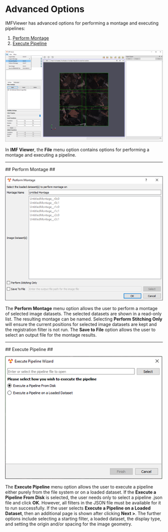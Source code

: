 Advanced Options
=========
IMFViewer has advanced options for performing a montage and executing pipelines:

1. [Perform Montage](#performMontage)
2. [Execute Pipeline](#executePipeline)

![DREAM3D Import Montage](Images/Advanced-Options-Menu.png)

In **IMF Viewer**, the **File** menu option contains options for performing a montage and executing a pipeline.

---

<a name="performMontage">
## Perform Montage ##
</a>

![Perform Montage](Images/Perform-Montage.png)

The **Perform Montage** menu option allows the user to perform a montage of selected image datasets. The selected datasets are shown in a read-only list. The resulting montage can be named. Selecting **Perform Stitching Only** will ensure the current positions for selected image datasets are kept and the registration filter is not run. The **Save to File** option allows the user to select an output file for the montage results.

---

<a name="executePipeline">
## Execute Pipeline ##
</a>

![Execute Pipeline](Images/Execute-Pipeline.png)

The **Execute Pipeline** menu option allows the user to execute a pipeline either purely from the file system or on a loaded dataset. If the **Execute a Pipeline From Disk** is selected, the user needs only to select a pipeline .json file and click **OK**. However, all filters in the JSON file must be available for it to run successfully. If the user selects **Execute a Pipeline on a Loaded Dataset**, then an additional page is shown after clicking **Next >**. The further options include selecting a starting filter, a loaded dataset, the display type, and setting the origin and/or spacing for the image geometry.